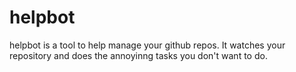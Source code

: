 # helpbot 

helpbot is a tool to help manage your github repos.  It watches your repository and does the annoyinng tasks you don't want to do. 